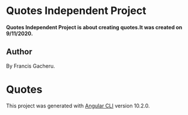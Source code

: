 # Quotes Independent Project
#### Quotes Independent Project is about creating quotes.It was created on 9/11/2020.
## Author
By  Francis Gacheru.

# Quotes

This project was generated with [Angular CLI](https://github.com/angular/angular-cli) version 10.2.0.

<!-- ## Description of Quotes Independent Project
The Quotes Angular application allows users to create quotes and have those quotes voted on whether they are terrible or are inspirational.
 
## project Set up Instructions
* Ctrl + alt + t to open the terminal
* now git clone https://github.com/FGacheru/angular-quotes
* cd portfolio
* you can use code . or atom . to open it.
## Known Bugs
## Technologies Used
* HTML5
* CSS
* Java Script
## Support and contact details
I would like to give credit to my Technical mentor for the guidance he gave me towards the development of this web.


## Development server

Run `ng serve` for a dev server. Navigate to `http://localhost:4200/`. The app will automatically reload if you change any of the source files.

## Code scaffolding

Run `ng generate component component-name` to generate a new component. You can also use `ng generate directive|pipe|service|class|guard|interface|enum|module`.

## Build

Run `ng build` to build the project. The build artifacts will be stored in the `dist/` directory. Use the `--prod` flag for a production build.

## Running unit tests

Run `ng test` to execute the unit tests via [Karma](https://karma-runner.github.io).

## Running end-to-end tests

Run `ng e2e` to execute the end-to-end tests via [Protractor](http://www.protractortest.org/).

## Further help

To get more help on the Angular CLI use `ng help` or go check out the [Angular CLI Overview and Command Reference](https://angular.io/cli) page.

### License
* Licensed under the MIT license
Copyright (c) [2020] (Francis Gacheru) -->
